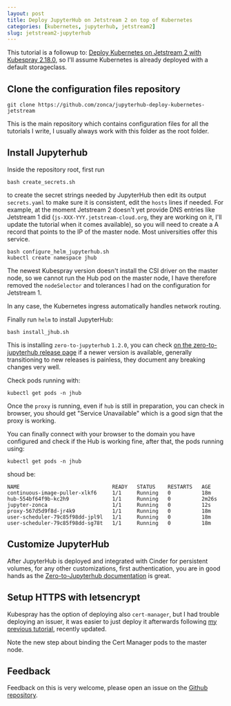 ```yaml
---
layout: post
title: Deploy JupyterHub on Jetstream 2 on top of Kubernetes
categories: [kubernetes, jupyterhub, jetstream2]
slug: jetstream2-jupyterhub
---
```


This tutorial is a followup to: [Deploy Kubernetes on Jetstream 2 with Kubespray 2.18.0](https://zonca.dev/2022/03/kubernetes-jetstream2-kubespray.html), so I'll assume Kubernetes is already deployed with a default storageclass.

## Clone the configuration files repository

    git clone https://github.com/zonca/jupyterhub-deploy-kubernetes-jetstream

This is the main repository which contains configuration files for all the tutorials I write,
I usually always work with this folder as the root folder.

## Install Jupyterhub

Inside the repository root, first run

```
bash create_secrets.sh
```

to create the secret strings needed by JupyterHub then edit its output
`secrets.yaml` to make sure it is consistent, edit the `hosts` lines if needed. For example, at the moment Jetstream 2 doesn't yet provide DNS entries like Jetstream 1 did (`js-XXX-YYY.jetstream-cloud.org`, they are working on it, I'll update the tutorial when it comes available), so you will need to create a A record that points to the IP of the master node. Most universities offer this service.

    bash configure_helm_jupyterhub.sh
    kubectl create namespace jhub

The newest Kubespray version doesn't install the CSI driver on the master node, so we cannot run the Hub pod on the master node, I have therefore removed the `nodeSelector` and tolerances I had on the configuration for Jetstream 1.

In any case, the Kubernetes ingress automatically handles network routing.

Finally run `helm` to install JupyterHub:

    bash install_jhub.sh

This is installing `zero-to-jupyterhub` `1.2.0`, you can check [on the zero-to-jupyterhub release page](https://github.com/jupyterhub/zero-to-jupyterhub-k8s/releases) if a newer version is available, generally transitioning to new releases is painless, they document any breaking changes very well.

Check pods running with:

    kubectl get pods -n jhub

Once the `proxy` is running, even if `hub` is still in preparation, you can check
in browser, you should get "Service Unavailable" which is a good sign that
the proxy is working.

You can finally connect with your browser to the domain you have configured and
check if the Hub is working fine, after that, the pods running using:

    kubectl get pods -n jhub

shoud be:

```
NAME                              READY   STATUS    RESTARTS   AGE
continuous-image-puller-xlkf6     1/1     Running   0          18m
hub-554bf64f9b-kc2h9              1/1     Running   0          2m26s
jupyter-zonca                     1/1     Running   0          12s
proxy-567d5d9f8d-jr4k9            1/1     Running   0          18m
user-scheduler-79c85f98dd-jpl9l   1/1     Running   0          18m
user-scheduler-79c85f98dd-sg78t   1/1     Running   0          18m
```

## Customize JupyterHub

After JupyterHub is deployed and integrated with Cinder for persistent volumes,
for any other customizations, first authentication, you are in good hands as the
[Zero-to-Jupyterhub documentation](https://zero-to-jupyterhub.readthedocs.io/en/stable/extending-jupyterhub.html) is great.

## Setup HTTPS with letsencrypt

Kubespray has the option of deploying also `cert-manager`, but I had trouble deploying an issuer,
it was easier to just deploy it afterwards following [my previous tutorial](https://zonca.dev/2020/03/setup-https-kubernetes-letsencrypt.html), recently updated.

Note the new step about binding the Cert Manager pods to the master node.

## Feedback

Feedback on this is very welcome, please open an issue on the [Github repository](https://github.com/zonca/jupyterhub-deploy-kubernetes-jetstream).
